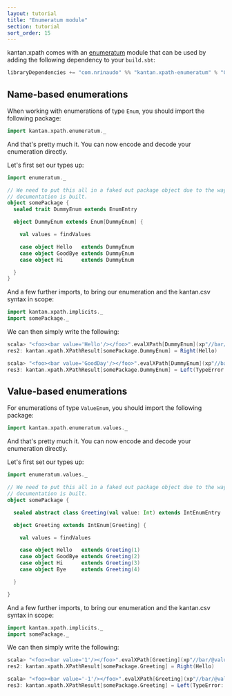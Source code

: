 ```yaml
---
layout: tutorial
title: "Enumeratum module"
section: tutorial
sort_order: 15
---
```

kantan.xpath comes with an [enumeratum](https://github.com/lloydmeta/enumeratum) module that can be used
by adding the following dependency to your `build.sbt`:

```scala
libraryDependencies += "com.nrinaudo" %% "kantan.xpath-enumeratum" % "0.5.0"
```

## Name-based enumerations

When working with enumerations of type `Enum`, you should import the following package:

```scala
import kantan.xpath.enumeratum._
```

And that's pretty much it. You can now encode and decode your enumeration directly.

Let's first set our types up:

```scala
import enumeratum._

// We need to put this all in a faked out package object due to the way
// documentation is built.
object somePackage {
  sealed trait DummyEnum extends EnumEntry

  object DummyEnum extends Enum[DummyEnum] {

    val values = findValues

    case object Hello   extends DummyEnum
    case object GoodBye extends DummyEnum
    case object Hi      extends DummyEnum

  }
}
```

And a few further imports, to bring our enumeration and the kantan.csv syntax in scope:

```scala
import kantan.xpath.implicits._
import somePackage._
```


We can then simply write the following:

```scala
scala> "<foo><bar value='Hello'/></foo>".evalXPath[DummyEnum](xp"//bar/@value")
res2: kantan.xpath.XPathResult[somePackage.DummyEnum] = Right(Hello)

scala> "<foo><bar value='GoodDay'/></foo>".evalXPath[DummyEnum](xp"//bar/@value")
res3: kantan.xpath.XPathResult[somePackage.DummyEnum] = Left(TypeError: 'GoodDay' is not a member of enumeration [Hello, GoodBye, Hi])
```



## Value-based enumerations

For enumerations of type `ValueEnum`, you should import the following package:

```scala
import kantan.xpath.enumeratum.values._
```

And that's pretty much it. You can now encode and decode your enumeration directly.

Let's first set our types up:

```scala
import enumeratum.values._

// We need to put this all in a faked out package object due to the way
// documentation is built.
object somePackage {

  sealed abstract class Greeting(val value: Int) extends IntEnumEntry

  object Greeting extends IntEnum[Greeting] {

    val values = findValues

    case object Hello   extends Greeting(1)
    case object GoodBye extends Greeting(2)
    case object Hi      extends Greeting(3)
    case object Bye     extends Greeting(4)

  }

}
```

And a few further imports, to bring our enumeration and the kantan.csv syntax in scope:

```scala
import kantan.xpath.implicits._
import somePackage._
```

We can then simply write the following:

```scala
scala> "<foo><bar value='1'/></foo>".evalXPath[Greeting](xp"//bar/@value")
res2: kantan.xpath.XPathResult[somePackage.Greeting] = Right(Hello)

scala> "<foo><bar value='-1'/></foo>".evalXPath[Greeting](xp"//bar/@value")
res3: kantan.xpath.XPathResult[somePackage.Greeting] = Left(TypeError: '-1' is not in values [1, 2, 3, 4])
```
